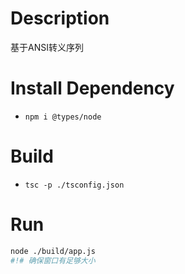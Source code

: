 # Description
基于ANSI转义序列

# Install Dependency

* `npm i @types/node`

# Build

* `tsc -p ./tsconfig.json`

# Run

```bash
node ./build/app.js
#!# 确保窗口有足够大小
```